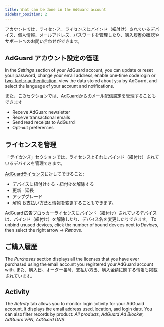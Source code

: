 ```yaml
---
title: What can be done in the AdGuard account
sidebar_position: 2
---
```


アカウントでは、ライセンス、ライセンスにバインド（紐付け）されているデバイス、個人情報、メールアドレス、パスワードを管理したり、購入履歴の確認やサポートへのお問い合わせができます。

## AdGuard アカウント設定の管理

In the *Settings* section of your AdGuard account, you can update or reset your password, change your email address, enable one-time code login or [two-factor authentication](../2fa), view the data stored about you by AdGuard, and select the language of your account and notifications.

また、このセクションでは、AdGuardからのメール配信設定を管理することもできます:

- Receive AdGuard newsletter
- Receive transactional emails
- Send read receipts to AdGuard
- Opt-out preferences

## ライセンスを管理

「*ライセンス*」セクションでは、ライセンスとそれにバインド（紐付け）されているデバイスを管理できます。

[AdGuardライセンス](../../license/what-is)に対してできること:

- デバイスに紐付けする・紐付けを解除する
- 更新・延長
- アップグレード
- 解約 お支払い方法と情報を変更することもできます。

AdGuard 広告ブロッカーライセンスにバインド（紐付け）されているデバイスは、バインド（紐付け）を解除したり、デバイス名を変更したりできます。 To unbind unused devices, click the number of bound devices next to *Devices*, then select the right arrow → *Remove*.

## ご購入履歴

The *Purchases* section displays all the licenses that you have ever purchased using the email account you registered your AdGuard account with. また、購入日、オーダー番号、支払い方法、購入金額に関する情報も掲載されています。

## Activity

The *Activity* tab allows you to monitor login activity for your AdGuard account. It displays the email address used, location, and login date. You can also filter records by product: *All products*, *AdGuard Ad Blocker*, *AdGuard VPN*, *AdGuard DNS*.
